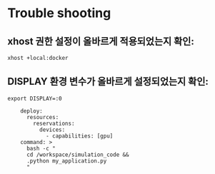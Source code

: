 


# Trouble shooting

## xhost 권한 설정이 올바르게 적용되었는지 확인:

```base
xhost +local:docker
```

## DISPLAY 환경 변수가 올바르게 설정되었는지 확인:

```base
export DISPLAY=:0
```



```
    deploy:
      resources:
        reservations:
          devices:
            - capabilities: [gpu]
    command: >
      bash -c "
      cd /workspace/simulation_code &&
      .python my_application.py
      "

```